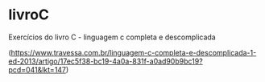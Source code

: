 # livroC

Exercícios do livro C - linguagem c completa e descomplicada

(https://www.travessa.com.br/linguagem-c-completa-e-descomplicada-1-ed-2013/artigo/17ec5f38-bc19-4a0a-831f-a0ad90b9bc19?pcd=041&lkt=147)

